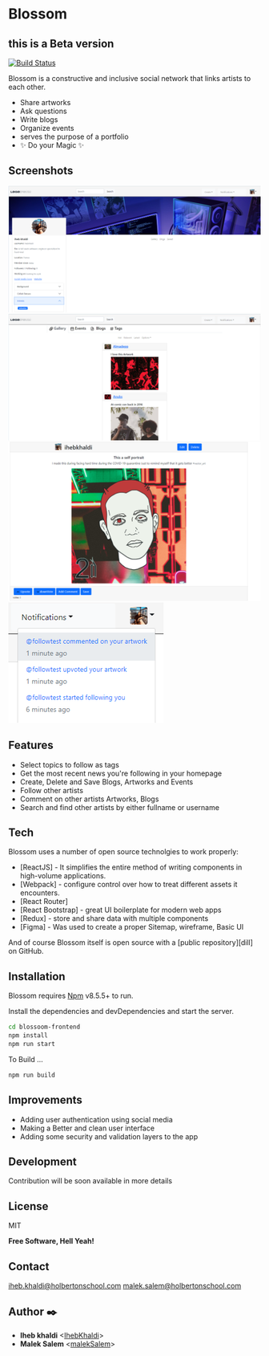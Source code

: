 # Blossom
## this is a Beta version

[![Build Status](https://travis-ci.org/joemccann/dillinger.svg?branch=master)](https://travis-ci.org/joemccann/dillinger)

Blossom is a constructive and inclusive social network that links artists to each other.

- Share artworks
- Ask questions
- Write blogs
- Organize events
- serves the purpose of a portfolio
- ✨  Do your Magic ✨

## Screenshots

![Profile](./Readme_Media/Profile.PNG)
![Homepage](./Readme_Media/Homepage.PNG)
![Artwork-component](./Readme_Media/Show-myArtwork.PNG)
![Notification](./Readme_Media/Notification.PNG)
## Features

- Select topics to follow as tags
- Get the most recent news you're following in your homepage
- Create, Delete and Save Blogs, Artworks and Events 
- Follow other artists
- Comment on other artists Artworks, Blogs
- Search and find other artists by either fullname or username 


## Tech

Blossom uses a number of open source technolgies to work properly:

- [ReactJS] - It simplifies the entire method of writing components in high-volume applications.
- [Webpack] - configure control over how to treat different assets it encounters.
- [React Router] 
- [React Bootstrap] - great UI boilerplate for modern web apps
- [Redux] - store and share data with multiple components
- [Figma] - Was used to create a proper Sitemap, wireframe, Basic UI

And of course Blossom itself is open source with a [public repository][dill]
 on GitHub.

## Installation

Blossom requires [Npm](https://www.npmjs.com) v8.5.5+ to run.

Install the dependencies and devDependencies and start the server.

```sh
cd blossoom-frontend
npm install
npm run start
```

To Build ...

```sh
npm run build
```
## Improvements

- Adding user authentication using social media
- Making a Better and clean user interface
- Adding some security and validation layers to the app


## Development

Contribution will be soon available in more details 


## License

MIT

**Free Software, Hell Yeah!**

## Contact

iheb.khaldi@holbertonschool.com
malek.salem@holbertonschool.com

## Author :black_nib:

* **Iheb khaldi** <[IhebKhaldi](https://github.com/khaldi505)>
* **Malek Salem** <[malekSalem](https://github.com/maleksal)>